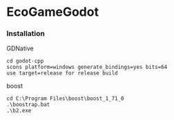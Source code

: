 # EcoGameGodot

### Installation
GDNative
```
cd godot-cpp
scons platform=windows generate_bindings=yes bits=64
use target=release for release build
```

boost
```
cd C:\Program Files\boost\boost_1_71_0
.\boostrap.bat
.\b2.exe
```
